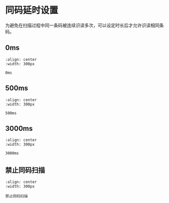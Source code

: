 # 同码延时设置
为避免在扫描过程中同一条码被连续识读多次，可以设定时长后才允许识读相同条码。

## 0ms

```{figure} ../../../media/platform/3E210010030..png
:align: center
:width: 300px

0ms
```

## 500ms

```{figure} ../../../media/platform/3E21001003500..png
:align: center
:width: 300px

500ms
```

## 3000ms

```{figure} ../../../media/platform/3E210010033000..png
:align: center
:width: 300px

3000ms
```

## 禁止同码扫描

```{figure} ../../../media/platform/3E2100100365535..png
:align: center
:width: 300px

禁止同码扫描
```